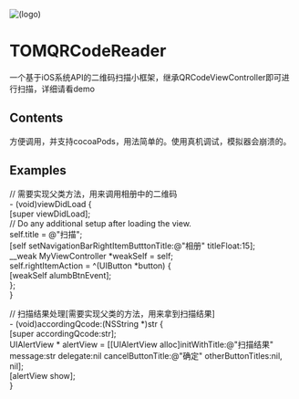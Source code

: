 ![(logo)](http://www.yeshichang.cn/images/works/logo.png)
# TOMQRCodeReader
一个基于iOS系统API的二维码扫描小框架，继承QRCodeViewController即可进行扫描，详细请看demo

## Contents
方便调用，并支持cocoaPods，用法简单的。使用真机调试，模拟器会崩溃的。

## Examples
// 需要实现父类方法，用来调用相册中的二维码   
    - (void)viewDidLoad {  
        [super viewDidLoad];    
        // Do any additional setup after loading the view.    
        self.title = @"扫描";   
        [self setNavigationBarRightItemButttonTitle:@"相册" titleFloat:15];   
        __weak MyViewController *weakSelf = self;   
        self.rightItemAction = ^(UIButton *button) {    
            [weakSelf alumbBtnEvent];   
        };   
    } 

// 扫描结果处理[需要实现父类的方法，用来拿到扫描结果]   
    - (void)accordingQcode:(NSString *)str {  
        [super accordingQcode:str];  
        UIAlertView * alertView = [[UIAlertView alloc]initWithTitle:@"扫描结果" message:str delegate:nil cancelButtonTitle:@"确定" otherButtonTitles:nil, nil];  
        [alertView show];  
    }
